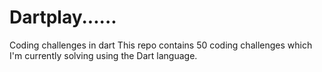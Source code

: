 # Dartplay......
Coding challenges in dart
This repo contains 50 coding challenges which I'm currently solving using the Dart language.
